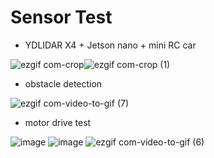 # Sensor Test

- YDLIDAR X4 + Jetson nano + mini RC car

![ezgif com-crop](https://user-images.githubusercontent.com/50096655/85111144-e3f68a80-b24e-11ea-9896-1b3ff2e2e361.gif)![ezgif com-crop (1)](https://user-images.githubusercontent.com/50096655/85111164-e9ec6b80-b24e-11ea-9f9d-89db8820292a.gif)


- obstacle detection 

![ezgif com-video-to-gif (7)](https://user-images.githubusercontent.com/50096655/85112345-751a3100-b250-11ea-85cf-5338c8d35897.gif)




- motor drive test

![image](https://user-images.githubusercontent.com/50096655/85112086-12289a00-b250-11ea-9d14-3ac4a04cf54e.png) 
![image](https://user-images.githubusercontent.com/50096655/85112095-1654b780-b250-11ea-8d9b-ede1169ce78e.png)
![ezgif com-video-to-gif (6)](https://user-images.githubusercontent.com/50096655/85112211-3f754800-b250-11ea-9e9e-e526aa5cb23b.gif)
